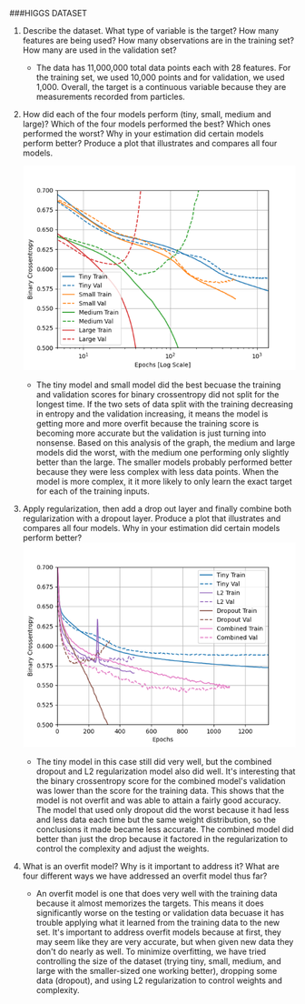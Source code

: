###HIGGS DATASET
1. Describe the dataset. What type of variable is the target? How many features are being used? How many observations
are in the training set? How many are used in the validation set?
   - The data has 11,000,000 total data points each with 28 features. For the training set, we used 10,000 points and for validation, we used 1,000.
    Overall, the target is a continuous variable because they are measurements recorded from particles.


2. How did each of the four models perform (tiny, small, medium and large)? Which of the four models performed the best? Which ones performed the worst? Why in your estimation did certain models perform better? Produce a plot that illustrates and compares all four models.
    
    ![Four Models](Images/physicsplot1.png)
   - The tiny model and small model did the best becuase the training and validation scores for binary crossentropy did not split for the longest time. If the two sets of data split with the training decreasing in entropy and the validation increasing, it means the model is getting more and more overfit because the training score is becoming more accurate but the validation is just turning into nonsense.
    Based on this analysis of the graph, the medium and large models did the worst, with the medium one performing only slightly better than the large.
     The smaller models probably performed better because they were less complex with less data points. When the model is more complex, it it more likely to only learn the exact target for each of the training inputs.
   

3. Apply regularization, then add a drop out layer and finally combine both regularization with a dropout layer. Produce a plot that illustrates and compares all four models. Why in your estimation did certain models perform better?
    ![Overfit Techniques](Images/physicsplot2.png)
   - The tiny model in this case still did very well, but the combined dropout and L2 regularization model also did well. It's interesting that the binary crossentropy score for the combined model's validation was lower than the score for the training data. This shows that the model is not overfit and was able to attain a fairly good accuracy.
    The model that used only dropout did the worst because it had less and less data each time but the same weight distribution, so the conclusions it made became less accurate. The combined model did better than just the drop because it factored in the regularization to control the complexity and adjust the weights.

4. What is an overfit model? Why is it important to address it? What are four different ways we have addressed an overfit model thus far?
    - An overfit model is one that does very well with the training data because it almost memorizes the targets. This means it does significantly worse on the testing or validation data becuase it has trouble applying what it learned from the training data to the new set.
    It's important to address overfit models because at first, they may seem like they are very accurate, but when given new data they don't do nearly as well.
      To minimize overfitting, we have tried controlling the size of the dataset (trying tiny, small, medium, and large with the smaller-sized one working better), dropping some data (dropout), and using L2 regularization to control weights and complexity.

